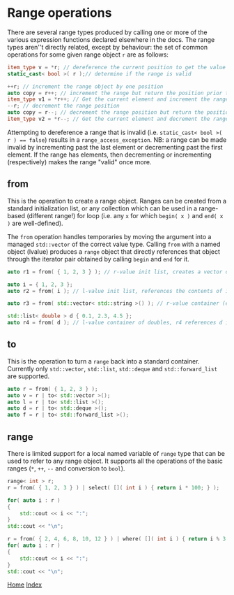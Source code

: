 # Range operations

There are several range types produced by calling one or more of the various expression functions declared elsewhere in the docs. The range types aren''t directly related, except by behaviour: the set of common operations for some given range object ```r``` are as follows:

```c++
item_type v = *r; // dereference the current position to get the value
static_cast< bool >( r );// determine if the range is valid

++r; // increment the range object by one position
auto copy = r++; // increment the range but return the position prior to the increment...
item_type v1 = *r++; // Get the current element and increment the range in one go
--r; // decrement the range position
auto copy = r--; // decrement the range position but return the position prior to the decrement...
item_type v2 = *r--; // Get the current element and decrement the range in one go
```

Attempting to dereference a range that is invalid (i.e. ```static_cast< bool >( r ) == false```) results in a ```range_access_exception```. NB: a range can be made invalid by incrementing past the last element or decrementing past the first element. If the range has elements, then decrementing or incrementing (respectively) makes the range "valid" once more.

## from

This is the operation to create a range object. Ranges can be created from a standard initialization list, or any collection which can be used in a range-based (different range!) for loop (i.e. any ```x``` for which ```begin( x )``` and ```end( x )``` are well-defined).

The ```from``` operation handles temporaries by moving the argument into a managed ```std::vector``` of the correct value type. Calling ```from``` with a named object (lvalue) produces a ```range``` object that directly references that object through the iterator pair obtained by calling ```begin``` and ```end``` for it.

```c++
auto r1 = from( { 1, 2, 3 } ); // r-value init list, creates a vector of ints to reference

auto i = { 1, 2, 3 };
auto r2 = from( i ); // l-value init list, references the contents of i directly

auto r3 = from( std::vector< std::string >() ); // r-value container (empty), which is moved to an owned-container

std::list< double > d { 0.1, 2.3, 4.5 };
auto r4 = from( d ); // l-value container of doubles, r4 references d iterators directly
```

## to

This is the operation to turn a ```range``` back into a standard container. Currently only ```std::vector```, ```std::list```, ```std::deque``` and ```std::forward_list``` are supported.

```c++
auto r = from( { 1, 2, 3 } );
auto v = r | to< std::vector >();
auto l = r | to< std::list >();
auto d = r | to< std::deque >();
auto f = r | to< std::forward_list >();
```

## range

There is limited support for a local named variable of ```range``` type that can be used to refer to any range object. It supports all the operations of the basic ranges (```*```, ```++```, ```--``` and conversion to ```bool```).

```c++
range< int > r;
r = from( { 1, 2, 3 } ) | select( []( int i ) { return i * 100; } );

for( auto i : r )
{
	std::cout << i << ":";
}
std::cout << "\n";

r = from( { 2, 4, 6, 8, 10, 12 } ) | where( []( int i ) { return i % 3 == 0; } );
for( auto i : r )
{
	std::cout << i << ":";
}
std::cout << "\n";
```

[Home](../README.md)
[Index](../README.md#Usage)
